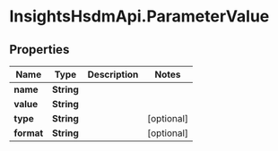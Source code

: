 # InsightsHsdmApi.ParameterValue

## Properties
Name | Type | Description | Notes
------------ | ------------- | ------------- | -------------
**name** | **String** |  | 
**value** | **String** |  | 
**type** | **String** |  | [optional] 
**format** | **String** |  | [optional] 


